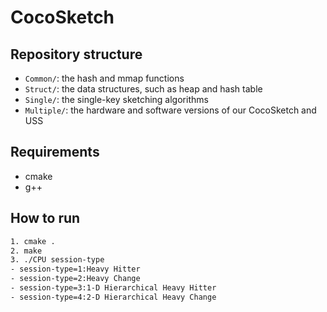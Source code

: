 CocoSketch
============

Repository structure
--------------------
*  `Common/`: the hash and mmap functions
*  `Struct/`: the data structures, such as heap and hash table
*  `Single/`: the single-key sketching algorithms
*  `Multiple/`: the hardware and software versions of our CocoSketch and USS

Requirements
-------
- cmake
- g++

How to run
-------
```bash
1. cmake .
2. make
3. ./CPU session-type
- session-type=1:Heavy Hitter
- session-type=2:Heavy Change
- session-type=3:1-D Hierarchical Heavy Hitter
- session-type=4:2-D Hierarchical Heavy Change
```